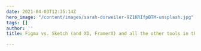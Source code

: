 ```yaml
---
date: 2021-04-03T12:35:14Z
hero_image: "/content/images/sarah-dorweiler-9Z1KRIfpBTM-unsplash.jpg"
tags: []
author: ''
title: Figma vs. Sketch (and XD, FramerX) and all the other tools in the space

---
```

